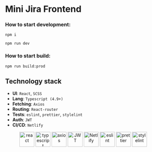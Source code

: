 # Mini Jira Frontend 

### How to start development:
`npm i`

`npm run dev`

### How to start build:
`npm run build:prod`

## Technology stack
- **UI**: `React`, `SCSS`
- **Lang**: `Typescript (4.9+)`
- **Fetching**: `Axios`
- **Routing**: `React-router`
- **Tests**: `eslint`, `prettier`, `stylelint`
- **Auth**: `JWT`
- **CI/CD**: `Netlify`

<div align="center">
<img title="react" alt="react" height=48 src="https://cdn.auth0.com/blog/react-js/react.png"/>
<img title="typescript" alt="typescript" height=48 src="https://raw.githubusercontent.com/remojansen/logo.ts/master/ts.png"/>
<img title="axios" alt="axios" height=48 src="https://user-images.githubusercontent.com/16843090/101181820-f3a63780-3612-11eb-9d3a-05452f2b0ad8.png"/>
<img title="JWT" alt="JWT" height=48 src="https://toppng.com/uploads/preview/jwt-vector-logo-free-download-11574094319qdkqldszdc.png"/>
<img title="Netlify" alt="Netlify" height=48 src="https://download.logo.wine/logo/Netlify/Netlify-Logo.wine.png"/>
<img title="eslint (Super linting from @martis-git)" alt="eslint" height=48 src="https://d33wubrfki0l68.cloudfront.net/204482ca413433c80cd14fe369e2181dd97a2a40/092e2/assets/img/logo.svg"/>
<img title="prettier" alt="prettier" height=48 src="https://prettier.io/icon.png"/>
<img title="stylelint" alt="stylelint" height=48 src="https://camo.githubusercontent.com/aa04feafbd080140cd834905cf171ccf7b06fc5f1f1ae07ce9879218165312d1/68747470733a2f2f63646e2e776f726c64766563746f726c6f676f2e636f6d2f6c6f676f732f7374796c656c696e742e737667"/>
</div>
